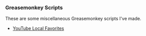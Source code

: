 ### Greasemonkey Scripts

These are some miscellaneous Greasemonkey scripts I've made.

* [YouTube Local Favorites](https://userscripts.org/scripts/show/399691)
